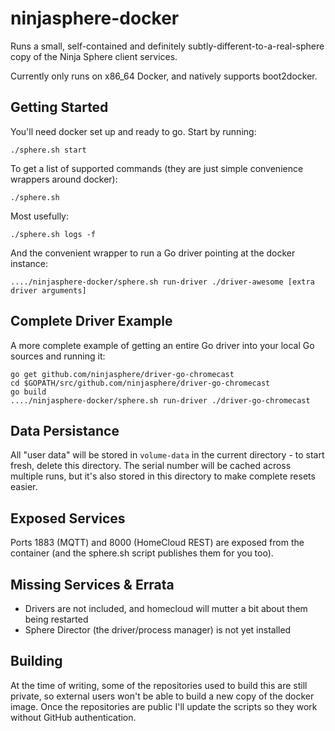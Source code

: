 # ninjasphere-docker

Runs a small, self-contained and definitely subtly-different-to-a-real-sphere copy of the Ninja Sphere client services.

Currently only runs on x86_64 Docker, and natively supports boot2docker.

## Getting Started

You'll need docker set up and ready to go. Start by running:
```
./sphere.sh start
```

To get a list of supported commands (they are just simple convenience wrappers around docker):
```
./sphere.sh
```

Most usefully:
```
./sphere.sh logs -f
```

And the convenient wrapper to run a Go driver pointing at the docker instance:
```
..../ninjasphere-docker/sphere.sh run-driver ./driver-awesome [extra driver arguments]
```

## Complete Driver Example

A more complete example of getting an entire Go driver into your local Go sources and running it:
```
go get github.com/ninjasphere/driver-go-chromecast
cd $GOPATH/src/github.com/ninjasphere/driver-go-chromecast
go build
..../ninjasphere-docker/sphere.sh run-driver ./driver-go-chromecast
```

## Data Persistance

All "user data" will be stored in ```volume-data``` in the current directory - to start fresh, delete this directory. The serial number will be cached across multiple runs, but it's also stored in this directory to make complete resets easier.

## Exposed Services

Ports 1883 (MQTT) and 8000 (HomeCloud REST) are exposed from the container (and the sphere.sh script publishes them for you too).

## Missing Services & Errata

 * Drivers are not included, and homecloud will mutter a bit about them being restarted
 * Sphere Director (the driver/process manager) is not yet installed

## Building

At the time of writing, some of the repositories used to build this are still private, so external users won't be able to build a new copy of the docker image. Once the repositories are public I'll update the scripts so they work without GitHub authentication.